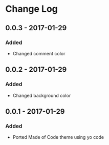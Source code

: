 # Change Log

## 0.0.3 - 2017-01-29
### Added
- Changed comment color

## 0.0.2 - 2017-01-29
### Added
- Changed background color

## 0.0.1 - 2017-01-29
### Added
- Ported Made of Code theme using yo code